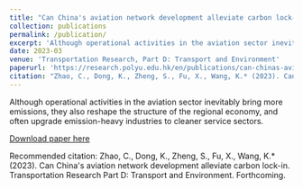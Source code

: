```yaml
---
title: "Can China's aviation network development alleviate carbon lock-in"
collection: publications
permalink: /publication/
excerpt: 'Although operational activities in the aviation sector inevitably bring more emissions, they also reshape the structure of the regional economy, and often upgrade emission-heavy industries to cleaner service sectors. Thus'
date: 2023-03
venue: 'Transportation Research, Part D: Transport and Environment'
paperurl: 'https://research.polyu.edu.hk/en/publications/can-chinas-aviation-network-development-alleviate-carbon-lock-in'
citation: "Zhao, C., Dong, K., Zheng, S., Fu, X., Wang, K.* (2023). Can China's aviation network development alleviate carbon lock-in. Transportation Research Part D: Transport and Environment. Forthcoming."
---
```

Although operational activities in the aviation sector inevitably bring more emissions, they also reshape the structure of the regional economy, and often upgrade emission-heavy industries to cleaner service sectors. 

[Download paper here](https://research.polyu.edu.hk/en/publications/can-chinas-aviation-network-development-alleviate-carbon-lock-in)

Recommended citation: Zhao, C., Dong, K., Zheng, S., Fu, X., Wang, K.* (2023). Can China's aviation network development alleviate carbon lock-in. Transportation Research Part D: Transport and Environment. Forthcoming.
